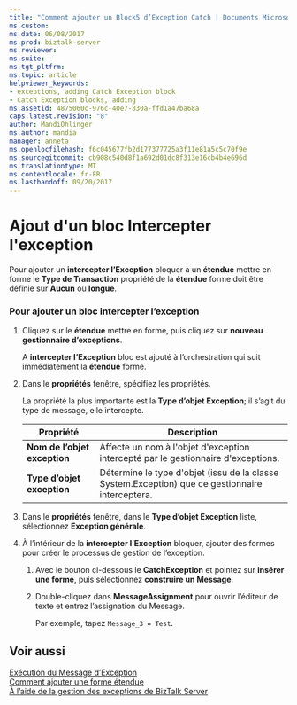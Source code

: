 ```yaml
---
title: "Comment ajouter un Block5 d’Exception Catch | Documents Microsoft"
ms.custom: 
ms.date: 06/08/2017
ms.prod: biztalk-server
ms.reviewer: 
ms.suite: 
ms.tgt_pltfrm: 
ms.topic: article
helpviewer_keywords:
- exceptions, adding Catch Exception block
- Catch Exception blocks, adding
ms.assetid: 4875060c-976c-40e7-830a-ffd1a47ba68a
caps.latest.revision: "8"
author: MandiOhlinger
ms.author: mandia
manager: anneta
ms.openlocfilehash: f6c045677fb2d177377725a3f11e81a5c5c70f9e
ms.sourcegitcommit: cb908c540d8f1a692d01dc8f313e16cb4b4e696d
ms.translationtype: MT
ms.contentlocale: fr-FR
ms.lasthandoff: 09/20/2017
---
```

# <a name="how-to-add-a-catch-exception-block"></a>Ajout d'un bloc Intercepter l'exception
Pour ajouter un **intercepter l’Exception** bloquer à un **étendue** mettre en forme le **Type de Transaction** propriété de la **étendue** forme doit être définie sur **Aucun** ou **longue**.  
  
### <a name="to-add-a-catch-exception-block"></a>Pour ajouter un bloc intercepter l’exception  
  
1.  Cliquez sur le **étendue** mettre en forme, puis cliquez sur **nouveau gestionnaire d’exceptions**.  
  
     A **intercepter l’Exception** bloc est ajouté à l’orchestration qui suit immédiatement la **étendue** forme.  
  
2.  Dans le **propriétés** fenêtre, spécifiez les propriétés.  
  
     La propriété la plus importante est la **Type d’objet Exception**; il s’agit du type de message, elle intercepte.  
  
    |Propriété| Description|  
    |--------------|-----------------|  
    |**Nom de l’objet exception**|Affecte un nom à l'objet d'exception intercepté par le gestionnaire d'exceptions.|  
    |**Type d’objet exception**|Détermine le type d'objet (issu de la classe System.Exception) que ce gestionnaire interceptera.|  
  
3.  Dans le **propriétés** fenêtre, dans le **Type d’objet Exception** liste, sélectionnez **Exception générale**.  
  
4.  À l’intérieur de la **intercepter l’Exception** bloquer, ajouter des formes pour créer le processus de gestion de l’exception.  
  
    1.  Avec le bouton ci-dessous le **CatchException** et pointez sur **insérer une forme**, puis sélectionnez **construire un Message**.  
  
    2.  Double-cliquez dans **MessageAssignment** pour ouvrir l’éditeur de texte et entrez l’assignation du Message.  
  
         Par exemple, tapez `Message_3 = Test`.  
  
## <a name="see-also"></a>Voir aussi  
 [Exécution du Message d’Exception](../core/completing-the-exception-message1.md)   
 [Comment ajouter une forme étendue](../core/how-to-add-a-scope-shape5.md)   
 [À l’aide de la gestion des exceptions de BizTalk Server](../core/using-biztalk-server-exception-handling5.md)